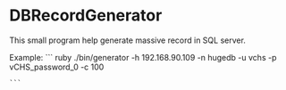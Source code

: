 DBRecordGenerator
=================

This small program help generate massive record in SQL server.

Example:
    ``` ruby
    ./bin/generator -h 192.168.90.109 -n hugedb -u vchs -p vCHS_password_0 -c 100

    ```

